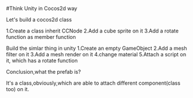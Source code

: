 #Think Unity in Cocos2d way

Let's build a cocos2d class

1.Create a class inherit CCNode
2.Add a cube sprite on it
3.Add a rotate function as member function 


Build the simlar thing in unity
1.Create an empty GameObject
2.Add a mesh filter on it 
3.Add a mesh render on it
4.change material
5.Attach a script on it, which has a rotate function

Conclusion,what the prefab is? 

It's a class,obviously,which are able to attach different component(class too) on it.

